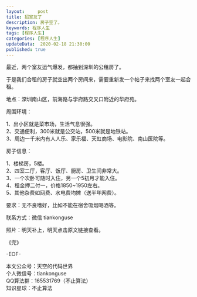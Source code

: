```yaml
---   
layout:     post  
title: 招室友了  
description: 房子空了。  
keywords: 程序人生  
tags: [程序人生]    
categories: [程序人生]  
updateData:  2020-02-18 21:30:00  
published: true  
---  
```



最近，两个室友运气爆发，都抽到深圳的公租房了。  


于是我们合租的房子就空出两个房间来，需要重新发一个帖子来找两个室友一起合租。  


地点：深圳南山区，前海路与学府路交叉口附近的华府苑。  


周围环境：  


1、出小区就是菜市场，生活气息很强。  
2、交通便利，300米就是公交站，500米就是地铁站。  
3、周边一千米内有人人乐、家乐福、天虹商场、电影院、南山医院等。  


房子信息：  


1、楼梯房，5楼。  
2、四室二厅，客厅、饭厅、厨房、卫生间非常大。  
3、一个次卧可随时入住，另一个5初月才能入住。  
4、租金押二付一，价格1850~1950左右。  
5、其他杂费如网费、水电费均摊（送半年网费）。  


要求：无不良嗜好，比如不能在宿舍吸烟喝酒等。  


联系方式：微信 tiankonguse  


照片：明天补上，明天点击原文链接查看。  



《完》


-EOF-  



本文公众号：天空的代码世界  
个人微信号：tiankonguse  
QQ算法群：165531769（不止算法）  
知识星球：不止算法  

